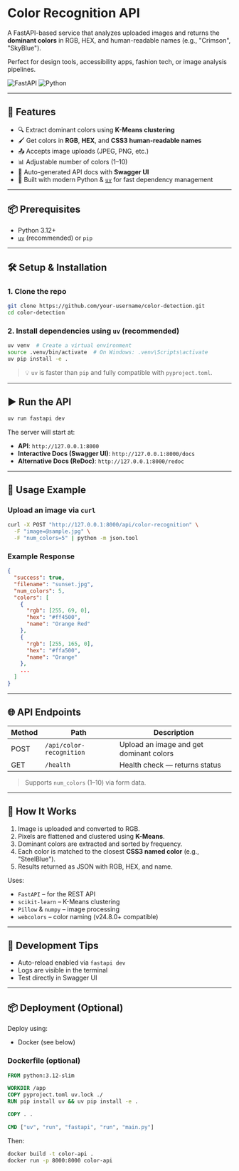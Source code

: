 
# Color Recognition API

A FastAPI-based service that analyzes uploaded images and returns the **dominant colors** in RGB, HEX, and human-readable names (e.g., "Crimson", "SkyBlue").

Perfect for design tools, accessibility apps, fashion tech, or image analysis pipelines.

![FastAPI](https://img.shields.io/badge/FastAPI-109988?logo=fastapi&logoColor=white)
![Python](https://img.shields.io/badge/Python-3.12-blue)


---

## 🚀 Features

- 🔍 Extract dominant colors using **K-Means clustering**
- 🖌️ Get colors in **RGB**, **HEX**, and **CSS3 human-readable names**
- 📤 Accepts image uploads (JPEG, PNG, etc.)
- 📊 Adjustable number of colors (1–10)
- 📄 Auto-generated API docs with **Swagger UI**
- 🐍 Built with modern Python & [`uv`](https://docs.astral.sh/uv/) for fast dependency management

---

## 📦 Prerequisites

- Python 3.12+
- [`uv`](https://docs.astral.sh/uv/) (recommended) or `pip`

---

## 🛠️ Setup & Installation

### 1. Clone the repo

```bash
git clone https://github.com/your-username/color-detection.git
cd color-detection
```

### 2. Install dependencies using `uv` (recommended)

```bash
uv venv  # Create a virtual environment
source .venv/bin/activate  # On Windows: .venv\Scripts\activate
uv pip install -e .
```

> 💡 `uv` is faster than `pip` and fully compatible with `pyproject.toml`.

---

## ▶️ Run the API

```bash
uv run fastapi dev
```

The server will start at:

- **API**: `http://127.0.0.1:8000`
- **Interactive Docs (Swagger UI)**: `http://127.0.0.1:8000/docs`
- **Alternative Docs (ReDoc)**: `http://127.0.0.1:8000/redoc`

---

## 🧪 Usage Example

### Upload an image via `curl`

```bash
curl -X POST "http://127.0.0.1:8000/api/color-recognition" \
  -F "image=@sample.jpg" \
  -F "num_colors=5" | python -m json.tool
```

### Example Response

```json
{
  "success": true,
  "filename": "sunset.jpg",
  "num_colors": 5,
  "colors": [
    {
      "rgb": [255, 69, 0],
      "hex": "#ff4500",
      "name": "Orange Red"
    },
    {
      "rgb": [255, 165, 0],
      "hex": "#ffa500",
      "name": "Orange"
    },
    ...
  ]
}
```

---

## 🌐 API Endpoints

| Method | Path | Description |
|-------|------|-------------|
| POST | `/api/color-recognition` | Upload an image and get dominant colors |
| GET  | `/health` | Health check — returns status |

> Supports `num_colors` (1–10) via form data.

---

## 🧩 How It Works

1. Image is uploaded and converted to RGB.
2. Pixels are flattened and clustered using **K-Means**.
3. Dominant colors are extracted and sorted by frequency.
4. Each color is matched to the closest **CSS3 named color** (e.g., "SteelBlue").
5. Results returned as JSON with RGB, HEX, and name.

Uses:
- `FastAPI` – for the REST API
- `scikit-learn` – K-Means clustering
- `Pillow` & `numpy` – image processing
- `webcolors` – color naming (v24.8.0+ compatible)

---

## 🧹 Development Tips

- Auto-reload enabled via `fastapi dev`
- Logs are visible in the terminal
- Test directly in Swagger UI

---

## 📦 Deployment (Optional)

Deploy using:

- Docker (see below)

### Dockerfile (optional)

```Dockerfile
FROM python:3.12-slim

WORKDIR /app
COPY pyproject.toml uv.lock ./
RUN pip install uv && uv pip install -e .

COPY . .

CMD ["uv", "run", "fastapi", "run", "main.py"]
```

Then:
```bash
docker build -t color-api .
docker run -p 8000:8000 color-api
```






